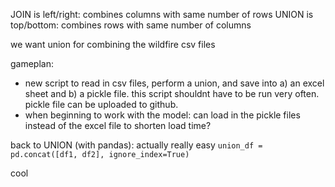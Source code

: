 JOIN is left/right: combines columns with same number of rows
UNION is top/bottom: combines rows with same number of columns   

we want union for combining the wildfire csv files  

gameplan:  
- new script to read in csv files, perform a union, and save into a) an excel sheet and b) a pickle file. this script shouldnt have to be run very often. pickle file can be uploaded to github. 
- when beginning to work with the model: can load in the pickle files instead of the excel file to shorten load time?  

back to UNION (with pandas): actually really easy
`union_df = pd.concat([df1, df2], ignore_index=True)`
  
cool
